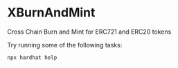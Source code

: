# XBurnAndMint
Cross Chain Burn and Mint for ERC721 and ERC20 tokens


Try running some of the following tasks:

```shell
npx hardhat help
```
